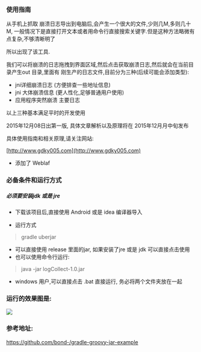 
### 使用指南

从手机上抓取 崩溃日志导出到电脑后,会产生一个很大的文件,少则几M,多则几十M, 一般情况下是直接打开文本或者用命令行直接搜索关键字.但是这种方法略微有点复杂,不够清晰明了

所以出现了该工具.

我们可以将崩溃的日志拖拽到界面区域,然后点击获取崩溃日志,然后就会在当前目录产生out 目录,里面有 刚生产的日志文件,目前分为三种(后续可能会添加类型):
- jni详细崩溃日志 (方便排查一些地址信息)
- jni 大体崩溃信息 (更人性化,足够普通用户使用)
- 应用程序突然崩溃 主要日志

以上三种基本满足平时的开发使用

2015年12月08日出第一版, 具体文章解析以及原理将在 2015年12月月中旬发布

具体使用指南和相关原理,请关注网站:

[http://www.gdky005.com](http://www.gdky005.com)



- 添加了 Weblaf

### 必备条件和运行方式

##### 必须要安装jdk 或是 jre

- 下载该项目后,直接使用 Android 或是 idea 编译器导入

-  运行方式
> gradle uberjar

- 可以直接使用 release 里面的jar, 如果安装了jre 或是 jdk 可以直接点击使用
- 也可以使用命令行运行:
> java -jar logCollect-1.0.jar

- windows 用户,可以直接点击 .bat 直接运行, 务必将两个文件夹放在一起




### 运行的效果图是:

![](https://github.com/gdky005/gradle-groovy-runJar/blob/master/image/error_log.gif?raw=true)


### 参考地址:
https://github.com/bond-/gradle-groovy-jar-example